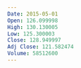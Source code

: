```yaml
---
Date: 2015-05-01
Open: 126.099998
High: 130.130005
Low: 125.300003
Close: 128.949997
Adj Close: 121.582474
Volume: 58512600
---
```

